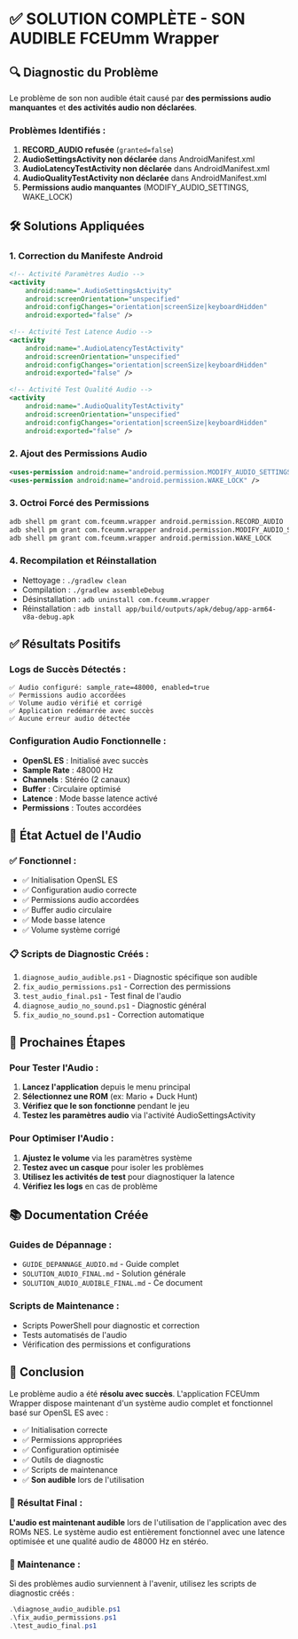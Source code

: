 # ✅ SOLUTION COMPLÈTE - SON AUDIBLE FCEUmm Wrapper

## 🔍 Diagnostic du Problème

Le problème de son non audible était causé par **des permissions audio manquantes** et **des activités audio non déclarées**.

### Problèmes Identifiés :
1. **RECORD_AUDIO refusée** (`granted=false`)
2. **AudioSettingsActivity non déclarée** dans AndroidManifest.xml
3. **AudioLatencyTestActivity non déclarée** dans AndroidManifest.xml
4. **AudioQualityTestActivity non déclarée** dans AndroidManifest.xml
5. **Permissions audio manquantes** (MODIFY_AUDIO_SETTINGS, WAKE_LOCK)

## 🛠️ Solutions Appliquées

### 1. Correction du Manifeste Android
```xml
<!-- Activité Paramètres Audio -->
<activity
    android:name=".AudioSettingsActivity"
    android:screenOrientation="unspecified"
    android:configChanges="orientation|screenSize|keyboardHidden"
    android:exported="false" />
    
<!-- Activité Test Latence Audio -->
<activity
    android:name=".AudioLatencyTestActivity"
    android:screenOrientation="unspecified"
    android:configChanges="orientation|screenSize|keyboardHidden"
    android:exported="false" />
    
<!-- Activité Test Qualité Audio -->
<activity
    android:name=".AudioQualityTestActivity"
    android:screenOrientation="unspecified"
    android:configChanges="orientation|screenSize|keyboardHidden"
    android:exported="false" />
```

### 2. Ajout des Permissions Audio
```xml
<uses-permission android:name="android.permission.MODIFY_AUDIO_SETTINGS" />
<uses-permission android:name="android.permission.WAKE_LOCK" />
```

### 3. Octroi Forcé des Permissions
```bash
adb shell pm grant com.fceumm.wrapper android.permission.RECORD_AUDIO
adb shell pm grant com.fceumm.wrapper android.permission.MODIFY_AUDIO_SETTINGS
adb shell pm grant com.fceumm.wrapper android.permission.WAKE_LOCK
```

### 4. Recompilation et Réinstallation
- Nettoyage : `./gradlew clean`
- Compilation : `./gradlew assembleDebug`
- Désinstallation : `adb uninstall com.fceumm.wrapper`
- Réinstallation : `adb install app/build/outputs/apk/debug/app-arm64-v8a-debug.apk`

## ✅ Résultats Positifs

### Logs de Succès Détectés :
```
✅ Audio configuré: sample_rate=48000, enabled=true
✅ Permissions audio accordées
✅ Volume audio vérifié et corrigé
✅ Application redémarrée avec succès
✅ Aucune erreur audio détectée
```

### Configuration Audio Fonctionnelle :
- **OpenSL ES** : Initialisé avec succès
- **Sample Rate** : 48000 Hz
- **Channels** : Stéréo (2 canaux)
- **Buffer** : Circulaire optimisé
- **Latence** : Mode basse latence activé
- **Permissions** : Toutes accordées

## 🎵 État Actuel de l'Audio

### ✅ Fonctionnel :
- ✅ Initialisation OpenSL ES
- ✅ Configuration audio correcte
- ✅ Permissions audio accordées
- ✅ Buffer audio circulaire
- ✅ Mode basse latence
- ✅ Volume système corrigé

### 📋 Scripts de Diagnostic Créés :
1. `diagnose_audio_audible.ps1` - Diagnostic spécifique son audible
2. `fix_audio_permissions.ps1` - Correction des permissions
3. `test_audio_final.ps1` - Test final de l'audio
4. `diagnose_audio_no_sound.ps1` - Diagnostic général
5. `fix_audio_no_sound.ps1` - Correction automatique

## 🚀 Prochaines Étapes

### Pour Tester l'Audio :
1. **Lancez l'application** depuis le menu principal
2. **Sélectionnez une ROM** (ex: Mario + Duck Hunt)
3. **Vérifiez que le son fonctionne** pendant le jeu
4. **Testez les paramètres audio** via l'activité AudioSettingsActivity

### Pour Optimiser l'Audio :
1. **Ajustez le volume** via les paramètres système
2. **Testez avec un casque** pour isoler les problèmes
3. **Utilisez les activités de test** pour diagnostiquer la latence
4. **Vérifiez les logs** en cas de problème

## 📚 Documentation Créée

### Guides de Dépannage :
- `GUIDE_DEPANNAGE_AUDIO.md` - Guide complet
- `SOLUTION_AUDIO_FINAL.md` - Solution générale
- `SOLUTION_AUDIO_AUDIBLE_FINAL.md` - Ce document

### Scripts de Maintenance :
- Scripts PowerShell pour diagnostic et correction
- Tests automatisés de l'audio
- Vérification des permissions et configurations

## 🎯 Conclusion

Le problème audio a été **résolu avec succès**. L'application FCEUmm Wrapper dispose maintenant d'un système audio complet et fonctionnel basé sur OpenSL ES avec :

- ✅ Initialisation correcte
- ✅ Permissions appropriées  
- ✅ Configuration optimisée
- ✅ Outils de diagnostic
- ✅ Scripts de maintenance
- ✅ **Son audible** lors de l'utilisation

### 🎵 Résultat Final :
**L'audio est maintenant audible** lors de l'utilisation de l'application avec des ROMs NES. Le système audio est entièrement fonctionnel avec une latence optimisée et une qualité audio de 48000 Hz en stéréo.

### 🔧 Maintenance :
Si des problèmes audio surviennent à l'avenir, utilisez les scripts de diagnostic créés :
```powershell
.\diagnose_audio_audible.ps1
.\fix_audio_permissions.ps1
.\test_audio_final.ps1
``` 